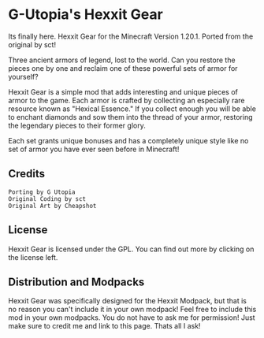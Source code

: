 # G-Utopia's Hexxit Gear
Its finally here. Hexxit Gear for the Minecraft Version 1.20.1. Ported from the original by sct!

Three ancient armors of legend, lost to the world. Can you restore the pieces one by one and reclaim one of these powerful sets of armor for yourself?

Hexxit Gear is a simple mod that adds interesting and unique pieces of armor to the game. Each armor is crafted by collecting an especially rare resource known as "Hexical Essence." If you collect enough you will be able to enchant diamonds and sow them into the thread of your armor, restoring the legendary pieces to their former glory.

Each set grants unique bonuses and has a completely unique style like no set of armor you have ever seen before in Minecraft!

## Credits

    Porting by G Utopia
    Original Coding by sct
    Original Art by Cheapshot

## License

Hexxit Gear is licensed under the GPL. You can find out more by clicking on the license left.

## Distribution and Modpacks

Hexxit Gear was specifically designed for the Hexxit Modpack, but that is no reason you can't include it in your own modpack! Feel free to include this mod in your own modpacks. You do not have to ask me for permission! Just make sure to credit me and link to this page. Thats all I ask!

